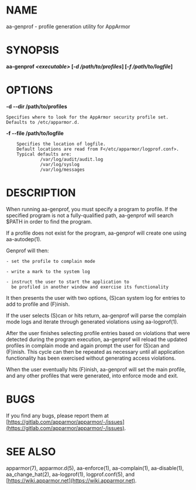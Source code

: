 # NAME

aa-genprof - profile generation utility for AppArmor

# SYNOPSIS

**aa-genprof _&lt;executable>_ \[_-d /path/to/profiles_\] \[_-f /path/to/logfile_\]**

# OPTIONS

**-d --dir  /path/to/profiles**

    Specifies where to look for the AppArmor security profile set.
    Defaults to /etc/apparmor.d.

**-f --file  /path/to/logfile**

        Specifies the location of logfile.
        Default locations are read from F</etc/apparmor/logprof.conf>.
        Typical defaults are:
                 /var/log/audit/audit.log
                 /var/log/syslog
                 /var/log/messages

# DESCRIPTION

When running aa-genprof, you must specify a program to profile.  If the
specified program is not a fully-qualified path, aa-genprof will search $PATH
in order to find the program.

If a profile does not exist for the program, aa-genprof will create one using
aa-autodep(1).

Genprof will then:

    - set the profile to complain mode 

    - write a mark to the system log

    - instruct the user to start the application to
      be profiled in another window and exercise its functionality

It then presents the user with two options, (S)can system log for entries 
to add to profile and (F)inish.

If the user selects (S)can or hits return, aa-genprof will parse
the complain mode logs and iterate through generated violations
using aa-logprof(1). 

After the user finishes selecting profile entries based on violations 
that were detected during the program execution, aa-genprof will reload
the updated profiles in complain mode and again prompt the user for (S)can and 
(F)inish. This cycle can then be repeated as necessary until all application 
functionality has been exercised without generating access violations.

When the user eventually hits (F)inish, aa-genprof will set the main profile,
and any other profiles that were generated, into enforce mode and exit.

# BUGS

If you find any bugs, please report them at
[https://gitlab.com/apparmor/apparmor/-/issues](https://gitlab.com/apparmor/apparmor/-/issues).

# SEE ALSO

apparmor(7), apparmor.d(5), aa-enforce(1), aa-complain(1), aa-disable(1),
aa\_change\_hat(2), aa-logprof(1), logprof.conf(5), and
[https://wiki.apparmor.net](https://wiki.apparmor.net).
